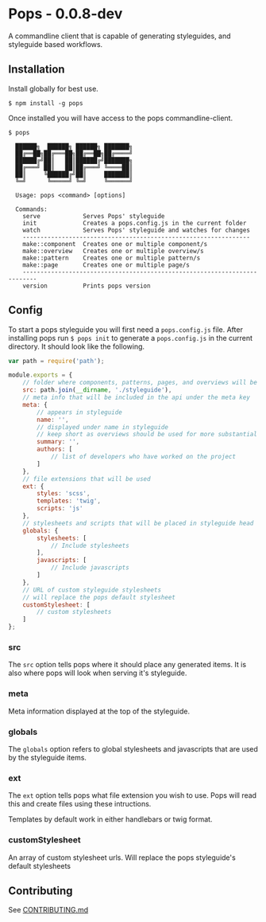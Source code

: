 # Pops - 0.0.8-dev

A commandline client that is capable of generating styleguides, and styleguide
based workflows.

## Installation

Install globally for best use.

    $ npm install -g pops

Once installed you will have access to the pops commandline-client.

    $ pops

      ██████╗  ██████╗ ██████╗ ███████╗
      ██╔══██╗██╔═══██╗██╔══██╗██╔════╝
      ██████╔╝██║   ██║██████╔╝███████╗
      ██╔═══╝ ██║   ██║██╔═══╝ ╚════██║
      ██║     ╚██████╔╝██║     ███████║
      ╚═╝      ╚═════╝ ╚═╝     ╚══════╝

      Usage: pops <command> [options]

      Commands:
        serve            Serves Pops' styleguide
        init             Creates a pops.config.js in the current folder
        watch            Serves Pops' styleguide and watches for changes
        ----------------------------------------------------------------
        make::component  Creates one or multiple component/s
        make::overview   Creates one or multiple overview/s
        make::pattern    Creates one or multiple pattern/s
        make::page       Creates one or multiple page/s
        --------------------------------------------------------------------------
        version          Prints pops version

## Config

To start a pops styleguide you will first need a `pops.config.js` file.
After installing pops run `$ pops init` to generate a `pops.config.js` in the current
directory. It should look like the following.

```javascript
var path = require('path');

module.exports = {
    // folder where components, patterns, pages, and overviews will be placed
    src: path.join(__dirname, './styleguide'),
    // meta info that will be included in the api under the meta key
    meta: {
        // appears in styleguide
        name: '',
        // displayed under name in styleguide
        // keep short as overviews should be used for more substantial info
        summary: '',
        authors: [
            // list of developers who have worked on the project
        ]
    },
    // file extensions that will be used
    ext: {
        styles: 'scss',
        templates: 'twig',
        scripts: 'js'
    },
    // stylesheets and scripts that will be placed in styleguide head
    globals: {
        stylesheets: [
            // Include stylesheets
        ],
        javascripts: [
            // Include javascripts
        ]
    },
    // URL of custom styleguide stylesheets
    // will replace the pops default stylesheet
    customStylesheet: [
        // custom stylesheets
    ]
};
```

### src

The `src` option tells pops where it should place any generated items. It is also
where pops will look when serving it's styleguide.

### meta

Meta information displayed at the top of the styleguide.

### globals

The `globals` option refers to global stylesheets and javascripts that are used by
the styleguide items.

### ext

The `ext` option tells pops what file extension you wish to use. Pops will read this
and create files using these intructions.

Templates by default work in either handlebars or twig format.

### customStylesheet

An array of custom stylesheet urls. Will replace the pops styleguide's default stylesheets

## Contributing

See [CONTRIBUTING.md](https://github.com/BrianDGLS/pops/blob/develop/CONTRIBUTING.md)
